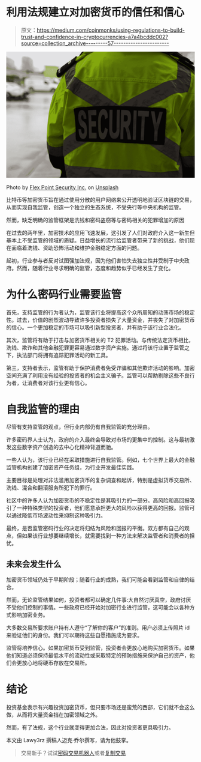 # 利用法规建立对加密货币的信任和信心

> 原文：<https://medium.com/coinmonks/using-regulations-to-build-trust-and-confidence-in-cryptocurrencies-a7a4bcddc002?source=collection_archive---------57----------------------->

![](img/9c4ef88a9c2d89ca49ca9d5237a300f1.png)

Photo by [Flex Point Security Inc.](https://unsplash.com/@flexpointsecurity?utm_source=medium&utm_medium=referral) on [Unsplash](https://unsplash.com?utm_source=medium&utm_medium=referral)

比特币等加密货币旨在通过使用分散的用户网络来公开透明地验证区块链的交易，从而实现自我监管，创造一个独立的生态系统，不受央行等中央机构的监管。

然而，缺乏明确的监管框架是洗钱和密码盗窃等与密码相关的犯罪增加的原因

在过去的两年里，加密技术的应用飞速发展，这引发了人们对政府介入这一新生但基本上不受监管的领域的质疑。日益增长的流行给监管者带来了新的挑战，他们现在面临着洗钱、资助恐怖活动和维护金融稳定方面的问题。

起初，行业参与者反对试图强加法规，因为他们害怕失去独立性并受制于中央政府。然而，随着行业寻求明确的监管，态度和趋势似乎已经发生了变化。

# 为什么密码行业需要监管

首先，支持监管的行为者认为，监管该行业将提高这个众所周知的动荡市场的稳定性。过去，价值的剧烈波动导致许多投资者损失了大量资金，并丧失了对加密货币的信心。一个更加稳定的市场可以吸引新型投资者，并有助于该行业合法化。

其次，监管将有助于打击与加密货币相关的 T2 犯罪活动。与传统法定货币相比，洗钱、欺诈和其他金融犯罪更容易通过数字资产实施。通过将该行业置于监管之下，执法部门将拥有追踪犯罪活动的新工具。

第三，支持者表示，监管有助于保护消费者免受诈骗和其他欺诈活动的影响。加密空间充满了利用没有经验的投资者的机会主义骗子。监管可以帮助剔除这些不良行为者，让消费者对该行业更有信心。

# 自我监管的理由

尽管有支持监管的观点，但行业内部仍有自我监管的充分理由。

许多密码界人士认为，政府的介入最终会导致对市场的更集中的控制。这与最初激发这些数字资产创造的去中心化精神背道而驰。

一些人认为，该行业已经在采取措施进行自我监管。例如，七个世界上最大的金融监管机构创建了加密资产任务组，为行业开发最佳实践。

主要目标是处理对非法滥用加密货币的复杂调查和起诉，特别是虚拟货币交易所、洗钱、混合和翻滚服务所犯下的罪行。

社区中的许多人认为加密货币的不稳定性是其吸引力的一部分。高风险和高回报吸引了一种特殊类型的投资者，他们愿意承担更大的风险以获得更高的回报。监管可以通过降低市场波动性来抑制这种吸引力。

最终，是否监管密码行业的决定将归结为风险和回报的平衡。双方都有自己的观点，但如果该行业想要继续增长，就需要找到一种方法来解决监管者和消费者的担忧。

## 未来会发生什么

加密货币领域仍处于早期阶段；随着行业的成熟，我们可能会看到监管和自律的结合。

然而，无论监管结果如何，投资者都可以确定几件事:大自然讨厌真空，政府讨厌不受他们控制的事情。一些政府已经开始对加密行业进行监管，这可能会以各种方式影响加密业务。

大多数交易所要求账户持有人遵守“了解你的客户”的准则。用户必须上传照片 id 来验证他们的身份。我们可以期待这些自愿措施成为要求。

监管将培养信心。如果加密货币受到监管，投资者会更放心地购买加密货币。如果他们知道必须保持最低水平的流动性或采取特定的预防措施来保护自己的资产，他们会更放心地将硬币存放在交易所。

# 结论

投资基金表示有兴趣投资加密货币，但只要市场还是蛮荒的西部，它们就不会这么做，从而将大量资金挡在加密领域之外。

然而，有了法规，这个行业就变得更加合法，因此对投资者更具吸引力。

本文由 Lawy3rz 撰稿人迈克·乔尔撰写，请为他鼓掌。

> 交易新手？试试[密码交易机器人](/coinmonks/crypto-trading-bot-c2ffce8acb2a)或者[复制交易](/coinmonks/top-10-crypto-copy-trading-platforms-for-beginners-d0c37c7d698c)